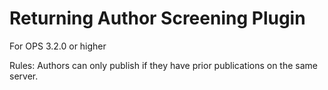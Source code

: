 # Returning Author Screening Plugin

For OPS 3.2.0 or higher

Rules: Authors can only publish if they have prior publications on the same server.

